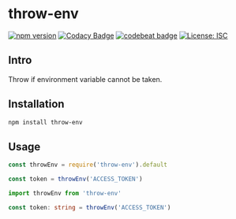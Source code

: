 # throw-env
[![npm version](https://badge.fury.io/js/throw-env.svg)](https://badge.fury.io/js/throw-env)
[![Codacy Badge](https://api.codacy.com/project/badge/Grade/ae2b3bf4115a43bfb34e0041d22b7cd9)](https://www.codacy.com/manual/smicle/throw-env?utm_source=github.com&amp;utm_medium=referral&amp;utm_content=smicle/throw-env&amp;utm_campaign=Badge_Grade)
[![codebeat badge](https://codebeat.co/badges/35bd659d-b4f4-4e70-896a-8f6093b85206)](https://codebeat.co/projects/github-com-smicle-throw-env-master)
[![License: ISC](https://img.shields.io/badge/License-ISC-blue.svg)](https://opensource.org/licenses/ISC)

## Intro
Throw if environment variable cannot be taken.

## Installation
```sh
npm install throw-env
```

## Usage
```js
const throwEnv = require('throw-env').default

const token = throwEnv('ACCESS_TOKEN')
```

```ts
import throwEnv from 'throw-env'

const token: string = throwEnv('ACCESS_TOKEN')
```
